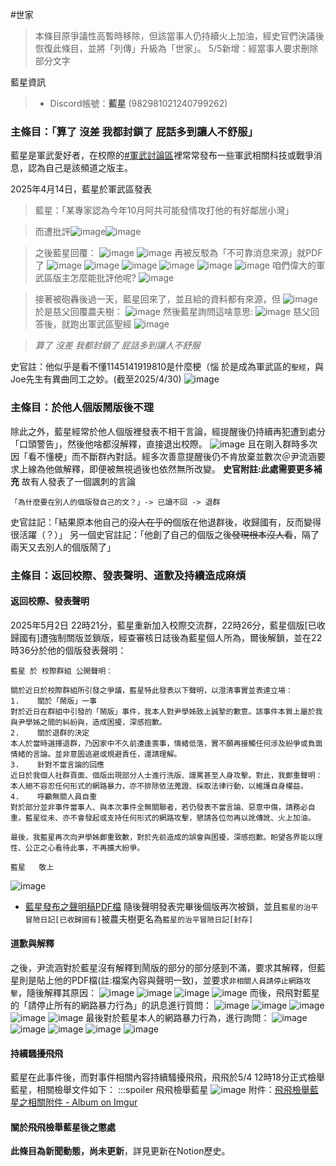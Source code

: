 #世家 
> 本條目原爭議性高暫時移除，但該當事人仍持續火上加油，經史官們決議後恢復此條目，並將「列傳」升級為「世家」。
> 5/5新增：經當事人要求刪除部分文字

藍星資訊
> - Discord帳號：**藍星** (982981021240799262)
### **主條目**：「算了 沒差 我都封鎖了 屁話多到讓人不舒服」
藍星是軍武愛好者，在校際的[#軍武討論區](https://discord.com/channels/1149771939741708371/1291360625515040843)裡常常發布一些軍武相關科技或戰爭消息，認為自己是該頻道之版主。

2025年4月14日，藍星於軍武區發表
> 藍星：「某專家認為今年10月阿共可能發情攻打他的有好鄰居小灣」

> 而遭批評![image](https://hackmd.io/_uploads/B1weV3Jllx.png)![image](https://hackmd.io/_uploads/H1TaSn1lgg.png)

>之後藍星回覆：
> ![image](https://hackmd.io/_uploads/By0sIoJgxg.png)
> ![image](https://hackmd.io/_uploads/SyVAIsJgeg.png)
> 再被反駁為「不可靠消息來源」就PDF了
> ![image](https://hackmd.io/_uploads/B1C-PsJggx.png)
> ![image](https://hackmd.io/_uploads/BJ6BPs1leg.png)
> ![image](https://hackmd.io/_uploads/S1cDwjkgxx.png)
> ![image](https://hackmd.io/_uploads/HyMKwiJlgl.png)
> ![image](https://hackmd.io/_uploads/rkN2voJxgg.png)
> ![image](https://hackmd.io/_uploads/SycpPskllx.png)
> 咱們偉大的軍武區版主怎麼能批評他呢?
> ![image](https://hackmd.io/_uploads/HyYgdskeee.png)

> 接著被砲轟後過一天，藍星回來了，並且給的資料都有來源，但
> ![image](https://hackmd.io/_uploads/r1dHujJegg.png)
> 於是慈父回覆農夫樹：
> ![image](https://hackmd.io/_uploads/BkYd_jkgxg.png)
> 然後藍星詢問這啥意思:
> ![image](https://hackmd.io/_uploads/HJ6qOo1elg.png)
> 慈父回答後，就跑出軍武區聖經
> ![image](https://hackmd.io/_uploads/Hk_6usyxge.png)

> *算了*
> *沒差 我都封鎖了*
> *屁話多到讓人不舒服*

史官註：他似乎是看不懂1145141919810是什麼梗（惱
於是成為軍武區的` 聖經 `，與Joe先生有異曲同工之妙。(截至2025/4/30)
![image](https://hackmd.io/_uploads/S1_4Yo1lgl.png)

### **主條目**：於他人個版鬧版後不理
除此之外，藍星經常於他人個版裡發表不相干言論，經提醒後仍持續再犯遭到處分「口頭警告」，然後他啥都沒解釋，直接退出校際。
![image](https://hackmd.io/_uploads/HJmGqsJxle.png)
且在剛入群時多次因「看不懂梗」而不斷群內對話。經多次善意提醒後仍不肯放棄並數次＠尹流涵要求上線為他做解釋，即便被無視過後也依然無所改變。
**史官附註:此處需要更多補充**
故有人發表了一個諷刺的言論
```
「為什麼要在別人的個版發自己的文？」-> 已讀不回 -> 退群
```
史官註記：「結果原本他自己的~~沒人在乎的~~個版在他退群後，收歸國有，反而變得很活躍（？）」
另一個史官註記：「他創了自己的個版之後~~發現根本沒人看~~，隔了兩天又去別人的個版鬧了」
### 主條目：返回校際、發表聲明、道歉及持續造成麻煩
#### 返回校際、發表聲明
2025年5月2日 22時21分，藍星重新加入校際交流群，22時26分，藍星個版[已收歸國有]遭強制關版並鎖版，經查審核日誌後為藍星個人所為，爾後解鎖，並在22時36分於他的個版發表聲明：
```
藍星 於 校際群組 公開聲明：

關於近日於校際群組所引發之爭議，藍星特此發表以下聲明，以澄清事實並表達立場：
1.    關於「鬧版」一事
對於近日在群組中引發的「鬧版」事件，我本人對尹學姊致上誠摯的歉意。該事件本質上屬於我與尹學姊之間的糾紛與，造成困擾，深感抱歉。
2.    關於退群的決定
本人於當時選擇退群，乃因家中不久前遭逢喪事，情緒低落，實不願再接觸任何涉及紛爭或負面情緒的言論。並非意圖逃避或規避責任，還請理解。
3.    針對不當言論的回應
近日於我個人社群頁面、個版出現部分人士進行洗版、謾罵甚至人身攻擊。對此，我鄭重聲明：本人絕不容忍任何形式的網路暴力，亦不排除依法蒐證、採取法律行動，以維護自身權益。
4.    呼籲無關人員自重
對於部分並非事件當事人、與本次事件全無關聯者，若仍發表不當言論、惡意中傷，請務必自重。藍星從未、亦不會發起或支持任何形式的網路攻擊，懇請各位勿再以訛傳訛、火上加油。

最後，我藍星再次向尹學姊鄭重致歉，對於先前造成的誤會與困擾，深感抱歉。盼望各界能以理性、公正之心看待此事，不再擴大紛爭。

藍星   敬上
```
![image](https://hackmd.io/_uploads/HkMWwOEeex.png)
- [藍星發布之聲明稿PDF檔](https://cdn.discordapp.com/attachments/1349752644767449140/1367874490629095525/1db2cb354934b569.pdf?ex=68182624&is=6816d4a4&hm=49c7bbefd3ab7f6a54f7c14e5f36bafa5e670987451e07d68c9b062d3e42ed96&)
隨後聲明發表完畢後個版再次被鎖，並且` 藍星的治平冒險日記[已收歸國有] `被農夫樹更名為` 藍星的治平冒險日記[封存] `
#### 道歉與解釋
之後，尹流涵對於藍星沒有解釋到鬧版的部分的部分感到不滿，要求其解釋，但藍星則是貼上他的PDF檔(註:檔案內容與聲明一致)，並要求` 非相關人員請停止網路攻擊 `，隨後解釋其原因：
![image](https://hackmd.io/_uploads/Sk6OYdNgex.png)
![image](https://hackmd.io/_uploads/HyUcKdNlge.png)
![image](https://hackmd.io/_uploads/S1FjFdVlxl.png)
![image](https://hackmd.io/_uploads/B1E6FuNgge.png)
而後，飛飛對藍星的「請停止所有的網路暴力行為」的訊息進行質問：
![image](https://hackmd.io/_uploads/BJapq_4ggg.png)
![image](https://hackmd.io/_uploads/HyMes_Eell.png)
![image](https://hackmd.io/_uploads/Sy4WjdNxgx.png)
![image](https://hackmd.io/_uploads/H1cfsOEell.png)
![image](https://hackmd.io/_uploads/rkvXjdNgex.png)
最後對於藍星本人的網路暴力行為，進行詢問：
![image](https://hackmd.io/_uploads/SkhOsdNggl.png)
![image](https://hackmd.io/_uploads/HkotsOElgl.png)
![image](https://hackmd.io/_uploads/ByBjo_Eggx.png)
![image](https://hackmd.io/_uploads/Bk_3jOVlel.png)
![image](https://hackmd.io/_uploads/BkZas_Nlxe.png)
#### 持續騷擾飛飛
藍星在此事件後，而對事件相關內容持續騷擾飛飛，飛飛於5/4 12時18分正式檢舉藍星，相關檢舉文件如下：
:::spoiler 飛飛檢舉藍星
![image](https://hackmd.io/_uploads/H1R06O4ell.png)
附件：[飛飛檢舉藍星之相關附件 - Album on Imgur](https://imgur.com/a/81Psm2P)
#### 關於飛飛檢舉藍星後之懲處
**此條目為新聞動態，尚未更新**，詳見更新在Notion歷史。